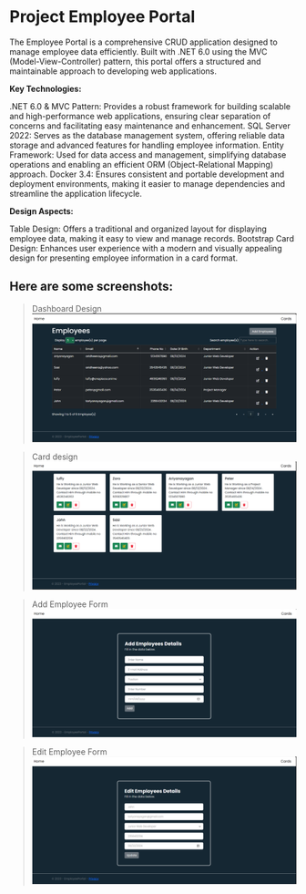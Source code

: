 # Project Employee Portal

The Employee Portal is a comprehensive CRUD application designed to manage employee data efficiently. Built with .NET 6.0 using the MVC (Model-View-Controller) pattern, this portal offers a structured and maintainable approach to developing web applications.

**Key Technologies:**

.NET 6.0 & MVC Pattern: Provides a robust framework for building scalable and high-performance web applications, ensuring clear separation of concerns and facilitating easy maintenance and enhancement.
SQL Server 2022: Serves as the database management system, offering reliable data storage and advanced features for handling employee information.
Entity Framework: Used for data access and management, simplifying database operations and enabling an efficient ORM (Object-Relational Mapping) approach.
Docker 3.4: Ensures consistent and portable development and deployment environments, making it easier to manage dependencies and streamline the application lifecycle.

**Design Aspects:**

Table Design: Offers a traditional and organized layout for displaying employee data, making it easy to view and manage records.
Bootstrap Card Design: Enhances user experience with a modern and visually appealing design for presenting employee information in a card format.

Here are some screenshots:
---
> Dashboard Design
![Main Screen](TableDesign.png)

> Card design
![Main Screen](Carddesign.png)

> Add Employee Form
![Main Screen](AddForm.png)

> Edit Employee Form
![Main Screen](Editform.png)
